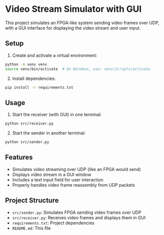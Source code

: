 # Video Stream Simulator with GUI

This project simulates an FPGA-like system sending video frames over UDP, with a GUI interface for displaying the video stream and user input.

## Setup

1. Create and activate a virtual environment:
```bash
python -m venv venv
source venv/bin/activate  # On Windows, use: venv\Scripts\activate
```

2. Install dependencies:
```bash
pip install -r requirements.txt
```

## Usage

1. Start the receiver (with GUI) in one terminal:
```bash
python src/receiver.py
```

2. Start the sender in another terminal:
```bash
python src/sender.py
```

## Features

- Simulates video streaming over UDP (like an FPGA would send)
- Displays video stream in a GUI window
- Includes a text input field for user interaction
- Properly handles video frame reassembly from UDP packets

## Project Structure

- `src/sender.py`: Simulates FPGA sending video frames over UDP
- `src/receiver.py`: Receives video frames and displays them in GUI
- `requirements.txt`: Project dependencies
- `README.md`: This file 